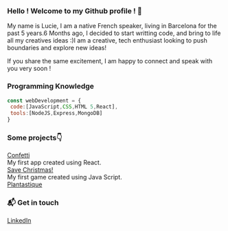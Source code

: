 ### Hello ! Welcome to my Github profile ! 👋

My name is Lucie, I am a native French speaker, living in Barcelona for the past 5 years.6 Months ago, I decided to start writting code, and bring to life all my creatives ideas :)I am a creative, tech enthusiast looking to push boundaries and explore new ideas!

If you share the same excitement, I am happy to connect and speak with you very soon !


### Programming Knowledge

```js
const webDevelopment = {
 code:[JavaScript,CSS,HTML 5,React],
 tools:[NodeJS,Express,MongoDB]
}
```

### Some projects👇
[Confetti](https://confettis.netlify.app/)<br> My first app created using React. <br>
[Save Christmas!](https://luciemzt.github.io/jeu2noel/)<br> My first game created using Java Script. <br>
[Plantastique](http://plantastique.herokuapp.com/)



### 📬 Get in touch
[LinkedIn](https://www.linkedin.com/in/mazetlucie/)


<!--
**Luciemzt/Luciemzt** is a ✨ _special_ ✨ repository because its `README.md` (this file) appears on your GitHub profile.

Here are some ideas to get you started:

- 🔭 I’m currently working on ...
- 🌱 I’m currently learning ...
- 👯 I’m looking to collaborate on ...
- 🤔 I’m looking for help with ...
- 💬 Ask me about ...
- 📫 How to reach me: ...
- 😄 Pronouns: ...
- ⚡ Fun fact: ...
-->
